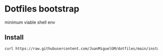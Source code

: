 # Dotfiles bootstrap

minimum viable shell env

## Install

  ```bash
  curl https://raw.githubusercontent.com/JuanMiguelGM/dotfiles/main/install.sh | bash
  ```
